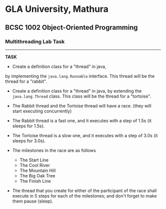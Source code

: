 # GLA University, Mathura

## BCSC 1002 Object-Oriented Programming

### Multithreading Lab Task

---
**TASK**
- Create a definition class for a "thread" in java, 

by implementing the `java.lang.Runnable` interface.
This thread will be the thread for a "rabbit".
- Create a definition class for a "thread" in java,
by extending the `java.lang.Thread` class.
This class will be the thread for a "tortoise".

- The Rabbit thread and the Tortoise thread will have a race.
(they will start executing concurrently)

- The Rabbit thread is a fast one, and it executes
with a step of 1.5s (it sleeps for 1.5s).

- The Tortoise thread is a slow one, and it executes with a step of 3.0s
(it sleeps for 3.0s).

- The milestones in the race are as follows
    - The Start Line
    - The Cool River
    - The Mountain Hill
    - The Big Oak Tree
    - The Finish Line

- The thread that you create for either of the participant of the race
shall execute in 5 steps for each of the milestones; and don't forget to make them pause (sleep).      